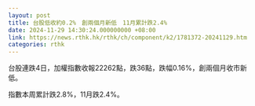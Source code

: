 ```yaml
---
layout: post
title: 台股低收約0.2%　創兩個月新低　11月累計跌2.4%
date: 2024-11-29 14:30:24.000000000 +08:00
link: https://news.rthk.hk/rthk/ch/component/k2/1781372-20241129.htm
categories: rthk
---
```


台股連跌4日，加權指數收報22262點，跌36點，跌幅0.16%，創兩個月收市新低。

指數本周累計跌2.8%，11月跌2.4%。
